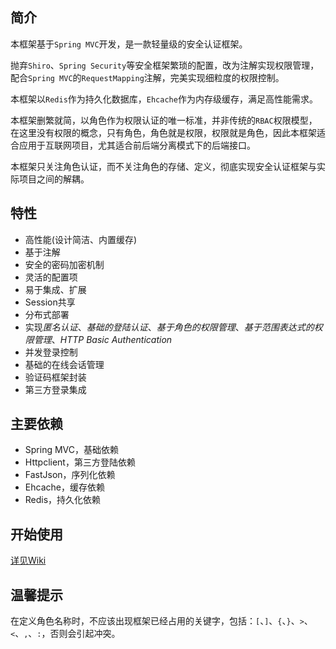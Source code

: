 ## 简介

本框架基于`Spring MVC`开发，是一款轻量级的安全认证框架。

抛弃`Shiro`、`Spring Security`等安全框架繁琐的配置，改为注解实现权限管理，配合`Spring MVC`的`RequestMapping`注解，完美实现细粒度的权限控制。

本框架以`Redis`作为持久化数据库，`Ehcache`作为内存级缓存，满足高性能需求。

本框架删繁就简，以角色作为权限认证的唯一标准，并非传统的`RBAC`权限模型，在这里没有权限的概念，只有角色，角色就是权限，权限就是角色，因此本框架适合应用于互联网项目，尤其适合前后端分离模式下的后端接口。

本框架只关注角色认证，而不关注角色的存储、定义，彻底实现安全认证框架与实际项目之间的解耦。

## 特性

* 高性能(设计简洁、内置缓存)
* 基于注解
* 安全的密码加密机制
* 灵活的配置项
* 易于集成、扩展
* Session共享
* 分布式部署
* 实现*匿名认证*、*基础的登陆认证*、*基于角色的权限管理*、*基于范围表达式的权限管理*、*HTTP Basic Authentication*
* 并发登录控制
* 基础的在线会话管理
* 验证码框架封装
* 第三方登录集成

## 主要依赖

* Spring MVC，基础依赖
* Httpclient，第三方登陆依赖
* FastJson，序列化依赖
* Ehcache，缓存依赖
* Redis，持久化依赖

## 开始使用

[详见Wiki](https://github.com/iyangyuan/security/wiki "Go to Wiki") 

## 温馨提示

在定义角色名称时，不应该出现框架已经占用的关键字，包括：`[`、`]`、`{`、`}`、`>`、`<`、`,`、`:`，否则会引起冲突。


